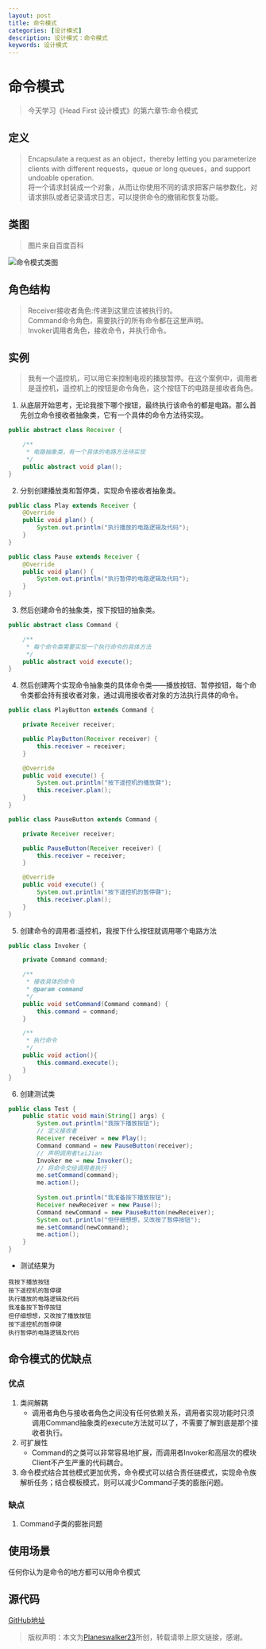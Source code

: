 ```yaml
---
layout: post
title: 命令模式
categories: [设计模式]
description: 设计模式：命令模式
keywords: 设计模式
---
```


# 命令模式
> 今天学习《Head First 设计模式》的第六章节:命令模式

## 定义
> Encapsulate a request as an object，thereby letting you parameterize clients with different requests，queue or long queues，and support undoable operation.<br>
> 将一个请求封装成一个对象，从而让你使用不同的请求把客户端参数化，对请求排队或者记录请求日志，可以提供命令的撤销和恢复功能。<br>

## 类图
> 图片来自百度百科

![命令模式类图](https://user-gold-cdn.xitu.io/2019/9/1/16ced40f8e1ac918?w=1144&h=504&f=jpeg&s=69381)

## 角色结构
> Receiver接收者角色:传递到这里应该被执行的。<br>
> Command命令角色，需要执行的所有命令都在这里声明。<br>
> Invoker调用者角色，接收命令，并执行命令。<br>

## 实例
> 我有一个遥控机，可以用它来控制电视的播放暂停。在这个案例中，调用者是遥控机，遥控机上的按钮是命令角色，这个按钮下的电路是接收者角色。

1. 从底层开始思考，无论我按下哪个按钮，最终执行该命令的都是电路。那么首先创立命令接收者抽象类，它有一个具体的命令方法待实现。

````java
public abstract class Receiver {

    /**
     * 电路抽象类，有一个具体的电路方法待实现
     */
    public abstract void plan();
}
````

2. 分别创建播放类和暂停类，实现命令接收者抽象类。
````java
public class Play extends Receiver {
    @Override
    public void plan() {
        System.out.println("执行播放的电路逻辑及代码");
    }
}

public class Pause extends Receiver {
    @Override
    public void plan() {
        System.out.println("执行暂停的电路逻辑及代码");
    }
}
````

3. 然后创建命令的抽象类，按下按钮的抽象类。

````java
public abstract class Command {

    /**
     * 每个命令类需要实现一个执行命令的具体方法
     */
    public abstract void execute();
}
````

4. 然后创建两个实现命令抽象类的具体命令类——播放按钮、暂停按钮，每个命令类都会持有接收者对象，通过调用接收者对象的方法执行具体的命令。

````java
public class PlayButton extends Command {

    private Receiver receiver;

    public PlayButton(Receiver receiver) {
        this.receiver = receiver;
    }

    @Override
    public void execute() {
        System.out.println("按下遥控机的播放键");
        this.receiver.plan();
    }
}

public class PauseButton extends Command {

    private Receiver receiver;

    public PauseButton(Receiver receiver) {
        this.receiver = receiver;
    }

    @Override
    public void execute() {
        System.out.println("按下遥控机的暂停键");
        this.receiver.plan();
    }
}
````

5. 创建命令的调用者:遥控机，我按下什么按钮就调用哪个电路方法

````java
public class Invoker {

    private Command command;

    /**
     * 接收具体的命令
     * @param command
     */
    public void setCommand(Command command) {
        this.command = command;
    }

    /**
     * 执行命令
     */
    public void action(){
        this.command.execute();
    }
}
````

6. 创建测试类

````java
public class Test {
    public static void main(String[] args) {
        System.out.println("我按下播放按钮");
        // 定义接收者
        Receiver receiver = new Play();
        Command command = new PauseButton(receiver);
        // 声明调用者taiJian
        Invoker me = new Invoker();
        // 将命令交给调用者执行
        me.setCommand(command);
        me.action();
    
        System.out.println("我准备按下播放按钮");
        Receiver newReceiver = new Pause();
        Command newCommand = new PauseButton(newReceiver);
        System.out.println("但仔细想想，又改按了暂停按钮");
        me.setCommand(newCommand);
        me.action();
    }   
}
````

- 测试结果为

````$xslt
我按下播放按钮
按下遥控机的暂停键
执行播放的电路逻辑及代码
我准备按下暂停按钮
但仔细想想，又改按了播放按钮
按下遥控机的暂停键
执行暂停的电路逻辑及代码
````

## 命令模式的优缺点
### 优点
1. 类间解耦
    - 调用者角色与接收者角色之间没有任何依赖关系，调用者实现功能时只须调用Command抽象类的execute方法就可以了，不需要了解到底是那个接收者执行。
2. 可扩展性
    - Command的之类可以非常容易地扩展，而调用者Invoker和高层次的模块Client不产生严重的代码耦合。
3. 命令模式结合其他模式更加优秀，命令模式可以结合责任链模式，实现命令族解析任务；结合模板模式，则可以减少Command子类的膨胀问题。
   
### 缺点
1. Command子类的膨胀问题

## 使用场景
任何你认为是命令的地方都可以用命令模式

## 源代码
[GitHub地址](https://github.com/Planeswalker23/all-in-one/tree/master/design-patterns/src/main/java/org/planeswalker/order)

> 版权声明：本文为[Planeswalker23](https://github.com/Planeswalker23)所创，转载请带上原文链接，感谢。